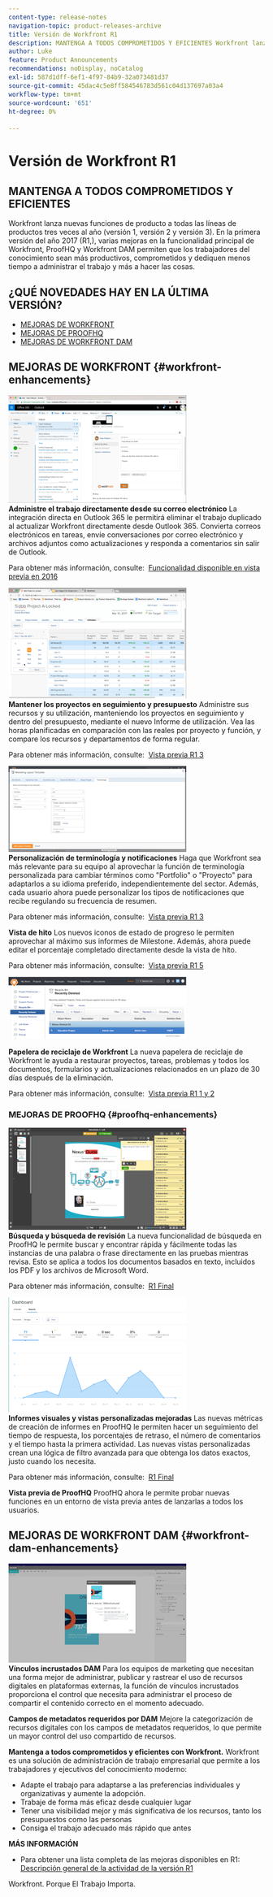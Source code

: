 ```yaml
---
content-type: release-notes
navigation-topic: product-releases-archive
title: Versión de Workfront R1
description: MANTENGA A TODOS COMPROMETIDOS Y EFICIENTES Workfront lanza nuevas funciones de producto a todas las líneas de productos tres veces al año (Versión 1, Versión 2 y Versión 3). En la primera versión del año 2017 (R1,), varias mejoras en la funcionalidad principal de Workfront, ProofHQ y Workfront DAM permiten que los trabajadores del conocimiento sean más productivos, comprometidos y dediquen menos tiempo a administrar el trabajo y más a hacer las cosas.
author: Luke
feature: Product Announcements
recommendations: noDisplay, noCatalog
exl-id: 587d1dff-6ef1-4f97-84b9-32a073481d37
source-git-commit: 45dac4c5e8ff584546783d561c04d137697a03a4
workflow-type: tm+mt
source-wordcount: '651'
ht-degree: 0%

---
```


# Versión de Workfront R1

## MANTENGA A TODOS COMPROMETIDOS Y EFICIENTES

Workfront lanza nuevas funciones de producto a todas las líneas de productos tres veces al año (versión 1, versión 2 y versión 3). En la primera versión del año 2017 (R1,), varias mejoras en la funcionalidad principal de Workfront, ProofHQ y Workfront DAM permiten que los trabajadores del conocimiento sean más productivos, comprometidos y dediquen menos tiempo a administrar el trabajo y más a hacer las cosas.

## ¿QUÉ NOVEDADES HAY EN LA ÚLTIMA VERSIÓN?

* [MEJORAS DE WORKFRONT](#workfront-enhancements)
* [MEJORAS DE PROOFHQ](#proofhq-enhancements)
* [MEJORAS DE WORKFRONT DAM](#workfront-dam-enhancements)

## MEJORAS DE WORKFRONT {#workfront-enhancements}

![Outlook_365_Integration_1.png](assets/outlook-365-integration-1-350x212.png)\
**Administre el trabajo directamente desde su correo electrónico**
La integración directa en Outlook 365 le permitirá eliminar el trabajo duplicado al actualizar Workfront directamente desde Outlook 365. Convierta correos electrónicos en tareas, envíe conversaciones por correo electrónico y archivos adjuntos como actualizaciones y responda a comentarios sin salir de Outlook.

Para obtener más información, consulte:  [Funcionalidad disponible en vista previa en 2016](../../../../product-announcements/product-releases/quarterly-release-archive/r1-release-activity/available-in-preview-in-2016.md)

![](assets/mceclip0-350x218.png)\
**Mantener los proyectos en seguimiento y presupuesto**
Administre sus recursos y su utilización, manteniendo los proyectos en seguimiento y dentro del presupuesto, mediante el nuevo Informe de utilización. Vea las horas planificadas en comparación con las reales por proyecto y función, y compare los recursos y departamentos de forma regular.

Para obtener más información, consulte:  [Vista previa R1 3](../../../../product-announcements/product-releases/quarterly-release-archive/r1-release-activity/r1-preview-3.md)

![](assets/mceclip1-350x169.png)\
**Personalización de terminología y notificaciones**
Haga que Workfront sea más relevante para su equipo al aprovechar la función de terminología personalizada para cambiar términos como &quot;Portfolio&quot; o &quot;Proyecto&quot; para adaptarlos a su idioma preferido, independientemente del sector. Además, cada usuario ahora puede personalizar los tipos de notificaciones que recibe regulando su frecuencia de resumen.

Para obtener más información, consulte:  [Vista previa R1 3](../../../../product-announcements/product-releases/quarterly-release-archive/r1-release-activity/r1-preview-3.md)

**Vista de hito**
Los nuevos iconos de estado de progreso le permiten aprovechar al máximo sus informes de Milestone. Además, ahora puede editar el porcentaje completado directamente desde la vista de hito.

Para obtener más información, consulte:  [Vista previa R1 5](../../../../product-announcements/product-releases/quarterly-release-archive/r1-release-activity/r1-preview-5.md)

![](assets/mceclip3-350x122.png)

**Papelera de reciclaje de Workfront**
La nueva papelera de reciclaje de Workfront le ayuda a restaurar proyectos, tareas, problemas y todos los documentos, formularios y actualizaciones relacionados en un plazo de 30 días después de la eliminación.

Para obtener más información, consulte:  [Vista previa R1 1 y 2](../../../../product-announcements/product-releases/quarterly-release-archive/r1-release-activity/r1-peview-1-and-2.md)

### MEJORAS DE PROOFHQ {#proofhq-enhancements}

![](assets/mceclip4-350x201.png)\
**Búsqueda y búsqueda de revisión**
La nueva funcionalidad de búsqueda en ProofHQ le permite buscar y encontrar rápida y fácilmente todas las instancias de una palabra o frase directamente en las pruebas mientras revisa. Esto se aplica a todos los documentos basados en texto, incluidos los PDF y los archivos de Microsoft Word.

Para obtener más información, consulte:  [R1 Final](../../../../product-announcements/product-releases/quarterly-release-archive/r1-release-activity/r1-final.md)

![](assets/mceclip5-350x226.png)\
**Informes visuales y vistas personalizadas mejoradas**
Las nuevas métricas de creación de informes en ProofHQ le permiten hacer un seguimiento del tiempo de respuesta, los porcentajes de retraso, el número de comentarios y el tiempo hasta la primera actividad. Las nuevas vistas personalizadas crean una lógica de filtro avanzada para que obtenga los datos exactos, justo cuando los necesita.

Para obtener más información, consulte:  [R1 Final](../../../../product-announcements/product-releases/quarterly-release-archive/r1-release-activity/r1-final.md)

**Vista previa de ProofHQ**
ProofHQ ahora le permite probar nuevas funciones en un entorno de vista previa antes de lanzarlas a todos los usuarios.

## MEJORAS DE WORKFRONT DAM {#workfront-dam-enhancements}

![](assets/mceclip6-350x195.png)\
**Vínculos incrustados DAM**
Para los equipos de marketing que necesitan una forma mejor de administrar, publicar y rastrear el uso de recursos digitales en plataformas externas, la función de vínculos incrustados proporciona el control que necesita para administrar el proceso de compartir el contenido correcto en el momento adecuado.

**Campos de metadatos requeridos por DAM**
Mejore la categorización de recursos digitales con los campos de metadatos requeridos, lo que permite un mayor control del uso compartido de recursos.

**Mantenga a todos comprometidos y eficientes con Workfront.**
Workfront es una solución de administración de trabajo empresarial que permite a los trabajadores y ejecutivos del conocimiento moderno:

* Adapte el trabajo para adaptarse a las preferencias individuales y organizativas y aumente la adopción.
* Trabaje de forma más eficaz desde cualquier lugar
* Tener una visibilidad mejor y más significativa de los recursos, tanto los presupuestos como las personas
* Consiga el trabajo adecuado más rápido que antes

**MÁS INFORMACIÓN**

* Para obtener una lista completa de las mejoras disponibles en R1: [Descripción general de la actividad de la versión R1](../../../../product-announcements/product-releases/quarterly-release-archive/r1-release-activity/r1-release-activity-overview.md)

Workfront. Porque El Trabajo Importa.

